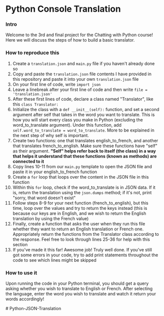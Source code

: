 <h1>Python Console Translation</h1>
<h3>Intro</h3>
<p>Welcome to the 3rd and final project for the Chatting with Python course! Here we will discuss the steps of how to build a basic translator.</p>
<h3>How to reproduce this</h3>
<ol>
    <li>Create a <code>translation.json</code> and <code>main.py</code> file if you haven't already done so</li>
    <li>Copy and paste the <code>translation.json</code> file contents I have provided in this repository and paste it into your own <code>translation.json</code> file</li>
    <li>On your first line of code, write <code>import json</code></li>
    <li>Leave a linebreak after your first line of code and then write <code>file = 'translation.json'</code></li>
    <li>After these first lines of code, declare a class named "Translator", like this <code>class Translator:</code></li>
    <li>Initialize the class with a <code>def __init__(self):</code> function, and set a second argument after self that takes in the word you want to translate. This is how you will start every class you make in Python (excluding the word_to_translate argument). Under this function, add <code>self.word_to_translate = word_to_translate</code>. More to be explained in the next step of why self is important.</li>
    <li>Create two functions: one that translates english_to_french, and another that translates french_to_english. Make sure these functions have "self" as their argument. <b>"Self" helps refer back to itself (the class) in a way that helps it understand that these functions (known as methods) are connected to it</b></li>
    <li>Copy lines 10-11 from our <code>main.py</code> template to open the JSON file and paste it in your english_to_french function</li>
    <li>Create a <code>for</code> loop that loops over the content in the JSON file in this function</li>
    <li>Within this <code>for</code> loop, check if the word_to_translate is in JSON data. If it is, return the translation using the <code>json.dumps</code> method; if it's not, print "sorry, that word doesn't exist"</li>
    <li>Follow steps 8-9 for your next function (french_to_english), but this time, loop over the values and try to return the keys instead (this is because our keys are in English, and we wish to return the English translation by using the French value)</li>
    <li>Finally, create a function that asks the user when they run this file whether they want to return an English translation or French one. Appropriately return the functions from the Translator class according to the response. Feel free to look through lines 25-36 for help with this section</li>
    <li>If you've made it this far! Awesome job! Truly well done. If you've still got some errors in your code, try to add print statements throughout the code to see which lines might be skipped</li>
</ol>
<h3>How to use it</h3>
<p>Upon running the code in your Python terminal, you should get a query asking whether you wish to translate to English or French. After selecting the language, enter the word you wish to translate and watch it return your words accordingly!</p>#   P y t h o n - J S O N - T r a n s l a t i o n  
 